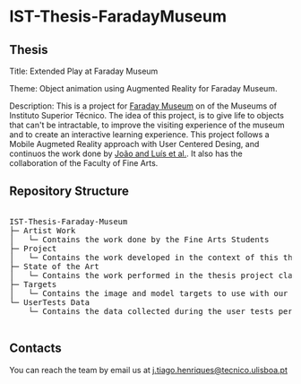 # IST-Thesis-FaradayMuseum

## Thesis

Title: Extended Play at Faraday Museum

Theme: Object animation using Augmented Reality for Faraday Museum.

Description: This is a project for [Faraday Museum](https://tecnico.ulisboa.pt/pt/tag/museu-faraday/) on of the Museums of Instituto Superior Técnico.
The idea of this project, is to give life to objects that can't be intractable, to improve the visiting experience of the museum and to create an interactive learning experience. This project follows a Mobile Augmeted Reality approach with User Centered Desing, and continuos the work done by [João and Luís et al.](https://github.com/luismnunes93/Faraday-Museum). It also has the collaboration of the Faculty of Fine Arts.

## Repository  Structure

<pre>
	
IST-Thesis-Faraday-Museum
├─ Artist Work
│	└─ Contains the work done by the Fine Arts Students
├─ Project
│	└─ Contains the work developed in the context of this thesis
├─ State of the Art
│	└─ Contains the work performed in the thesis project class
├─ Targets
│	└─ Contains the image and model targets to use with our app
└─ UserTests Data
	└─ Contains the data collected during the user tests performed

</pre>

## Contacts

You can reach the team by email us at j.tiago.henriques@tecnico.ulisboa.pt
